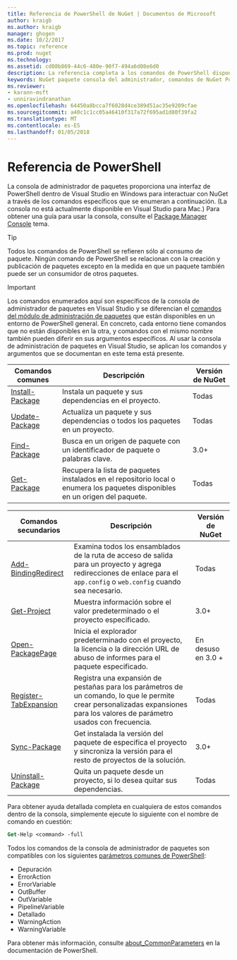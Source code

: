 ```yaml
---
title: Referencia de PowerShell de NuGet | Documentos de Microsoft
author: kraigb
ms.author: kraigb
manager: ghogen
ms.date: 10/2/2017
ms.topic: reference
ms.prod: nuget
ms.technology: 
ms.assetid: cd08b869-44c6-480e-90f7-494a6d08e6d0
description: La referencia completa a los comandos de PowerShell disponibles en la consola de administrador de paquetes de NuGet en Visual Studio.
keywords: NuGet paquete consola del administrador, comandos de NuGet Powershell, referencia de NuGet Powershell
ms.reviewer:
- karann-msft
- unniravindranathan
ms.openlocfilehash: 64450a8bcca7f6028d4ce389d51ac35e9209cfae
ms.sourcegitcommit: a40c1c1cc05a46410f317a72f695ad1d80f39fa2
ms.translationtype: MT
ms.contentlocale: es-ES
ms.lasthandoff: 01/05/2018
---
```

# <a name="powershell-reference"></a>Referencia de PowerShell

La consola de administrador de paquetes proporciona una interfaz de PowerShell dentro de Visual Studio en Windows para interactuar con NuGet a través de los comandos específicos que se enumeran a continuación. (La consola no está actualmente disponible en Visual Studio para Mac.) Para obtener una guía para usar la consola, consulte el [Package Manager Console](../tools/package-manager-console.md) tema.

> [!Tip]
> Todos los comandos de PowerShell se refieren sólo al consumo de paquete. Ningún comando de PowerShell se relacionan con la creación y publicación de paquetes excepto en la medida en que un paquete también puede ser un consumidor de otros paquetes.

> [!Important]
> Los comandos enumerados aquí son específicos de la consola de administrador de paquetes en Visual Studio y se diferencian el [comandos del módulo de administración de paquetes](/powershell/module/packagemanagement/?view=powershell-6) que están disponibles en un entorno de PowerShell general. En concreto, cada entorno tiene comandos que no están disponibles en la otra, y comandos con el mismo nombre también pueden diferir en sus argumentos específicos. Al usar la consola de administración de paquetes en Visual Studio, se aplican los comandos y argumentos que se documentan en este tema está presente.

| Comandos comunes | Descripción | Versión de NuGet |
| --- | --- | --- |
| [Install-Package](ps-ref-install-package.md) | Instala un paquete y sus dependencias en el proyecto. | Todas |
| [Update-Package](ps-ref-update-package.md) | Actualiza un paquete y sus dependencias o todos los paquetes en un proyecto. | Todas |
| [Find-Package](ps-ref-find-package.md) | Busca en un origen de paquete con un identificador de paquete o palabras clave. | 3.0+ |
| [Get-Package](ps-ref-get-package.md) | Recupera la lista de paquetes instalados en el repositorio local o enumera los paquetes disponibles en un origen del paquete. | Todas |

| Comandos secundarios | Descripción | Versión de NuGet |
| --- | --- | --- |
| [Add-BindingRedirect](ps-ref-add-bindingredirect.md) | Examina todos los ensamblados de la ruta de acceso de salida para un proyecto y agrega redirecciones de enlace para el `app.config` o `web.config` cuando sea necesario. | Todas |
| [Get-Project](ps-ref-get-project.md) | Muestra información sobre el valor predeterminado o el proyecto especificado. | 3.0+ |
| [Open-PackagePage](ps-ref-open-packagepage.md) | Inicia el explorador predeterminado con el proyecto, la licencia o la dirección URL de abuso de informes para el paquete especificado. | En desuso en 3.0 + |
| [Register-TabExpansion](ps-ref-register-tabexpansion.md) | Registra una expansión de pestañas para los parámetros de un comando, lo que le permite crear personalizadas expansiones para los valores de parámetro usados con frecuencia. | Todas |
| [Sync-Package](ps-ref-sync-package.md) | Get instalada la versión del paquete de especifica el proyecto y sincroniza la versión para el resto de proyectos de la solución. | 3.0+ |
| [Uninstall-Package](ps-ref-uninstall-package.md) | Quita un paquete desde un proyecto, si lo desea quitar sus dependencias. | Todas |

Para obtener ayuda detallada completa en cualquiera de estos comandos dentro de la consola, simplemente ejecute lo siguiente con el nombre de comando en cuestión:

```ps
Get-Help <command> -full
```

Todos los comandos de la consola de administrador de paquetes son compatibles con los siguientes [parámetros comunes de PowerShell](http://go.microsoft.com/fwlink/?LinkID=113216):

- Depuración
- ErrorAction
- ErrorVariable
- OutBuffer
- OutVariable
- PipelineVariable
- Detallado
- WarningAction
- WarningVariable

Para obtener más información, consulte [about_CommonParameters](http://go.microsoft.com/fwlink/?LinkID=113216) en la documentación de PowerShell.
